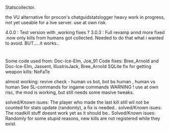 Statscollector.

the VU alternative for procon's chatguidstatslogger
heavy work in progress, not yet useable for a live server.
use at own risk.

4.0.0 : Test version with ,working fixes ?
3.0.3 : Full revamp annd more fixed
.now only kills from humans got collected.
Needed to do that what i wanted to avoid.
BUT.....it works..
#
Some code used from: Doc-Ice-Elm, Joe_91
Code fixes: Bree_Arnold and Doc-Ice-Elm, Jassent, IllustrisJack, Bree_Arnold
SQLite fix for getting weapon kills: NoFaTe

almost working: revive check - human vs bot, bot bs human , human vs human
See SL-commands for ingame commands
WARNING !
use at own risc, the mod is working, but still needs some masive tweaks.

solved/Known isues: The player who made the last kill still wil not be counted for stats update (randomly), a fix is needed..
solved/Known isues: The roadkill stuff doesnt work yet as it should be..
Solved/Known isues: Randomly for some stupid reasons, new kills are not registered while they exist.

